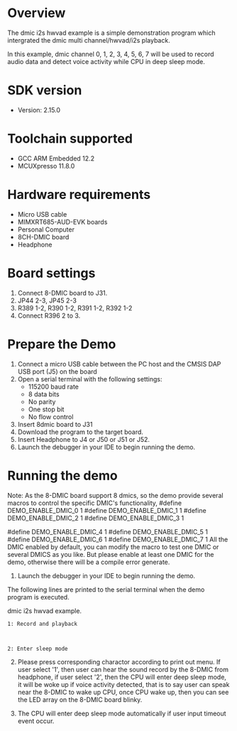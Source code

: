 Overview
========
The dmic i2s hwvad example is a simple demonstration program which intergrated the dmic multi channel/hwvad/i2s playback.

In this example, dmic channel 0, 1, 2, 3, 4, 5, 6, 7 will be used to record audio data and detect voice activity while CPU in deep sleep mode.


SDK version
===========
- Version: 2.15.0

Toolchain supported
===================
- GCC ARM Embedded  12.2
- MCUXpresso  11.8.0

Hardware requirements
=====================
- Micro USB cable
- MIMXRT685-AUD-EVK boards
- Personal Computer
- 8CH-DMIC board
- Headphone

Board settings
==============
1. Connect 8-DMIC board to J31.
2. JP44 2-3, JP45 2-3
3. R389 1-2, R390 1-2, R391 1-2, R392 1-2
4. Connect R396 2 to 3.

Prepare the Demo
================
1.  Connect a micro USB cable between the PC host and the CMSIS DAP USB port (J5) on the board
2.  Open a serial terminal with the following settings:
    - 115200 baud rate
    - 8 data bits
    - No parity
    - One stop bit
    - No flow control
3.  Insert 8dmic board to J31
4.  Download the program to the target board.
5.  Insert Headphone to J4 or J50 or J51 or J52.
6.  Launch the debugger in your IDE to begin running the demo.

Running the demo
================
Note: As the 8-DMIC board support 8 dmics, so the demo provide several macros to control the specific DMIC's functionality,
#define DEMO_ENABLE_DMIC_0 1
#define DEMO_ENABLE_DMIC_1 1
#define DEMO_ENABLE_DMIC_2 1
#define DEMO_ENABLE_DMIC_3 1

#define DEMO_ENABLE_DMIC_4 1
#define DEMO_ENABLE_DMIC_5 1
#define DEMO_ENABLE_DMIC_6 1
#define DEMO_ENABLE_DMIC_7 1
All the DMIC enabled by default, you can modify the macro to test one DMIC or several DMICS as you like. But please enable at least one DMIC for the demo, otherwise there will be a compile error generate.

1.  Launch the debugger in your IDE to begin running the demo.

The following lines are printed to the serial terminal when the demo program is executed.

dmic i2s hwvad example.



    1: Record and playback



    2: Enter sleep mode



2. Please press corresponding charactor according to print out menu. If user select '1', then user can hear the sound record by the 8-DMIC from headphone, if user select '2', then the CPU will enter deep sleep mode, it will be woke up if voice activity detected, that is to say user can speak near the 8-DMIC to wake up CPU, once CPU wake up, then you can see the LED array on the 8-DMIC board blinky.

3. The CPU will enter deep sleep mode automatically if user input timeout event occur.
